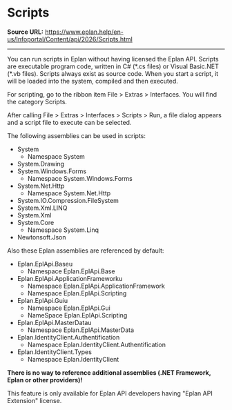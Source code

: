 # Scripts

**Source URL:** https://www.eplan.help/en-us/Infoportal/Content/api/2026/Scripts.html

---

You can run scripts in Eplan without having licensed the Eplan API. Scripts are executable program code, written in C# (\*.cs files) or Visual Basic.NET (\*.vb files). Scripts always exist as source code. When you start a script, it will be loaded into the system, compiled and then executed.

For scripting, go to the ribbon item File > Extras > Interfaces. You will find the category Scripts.

After calling File > Extras > Interfaces > Scripts > Run, a file dialog appears and a script file to execute can be selected.

The following assemblies can be used in scripts:

- System
  - Namespace System
- System.Drawing
- System.Windows.Forms
  - Namespace System.Windows.Forms
- System.Net.Http
  - Namespace System.Net.Http
- System.IO.Compression.FileSystem
- System.Xml.LINQ
- System.Xml
- System.Core
  - Namespace System.Linq
- Newtonsoft.Json

Also these Eplan assemblies are referenced by default:

- Eplan.EplApi.Baseu
  - Namespace Eplan.EplApi.Base
- Eplan.EplApi.ApplicationFrameworku
  - Namespace Eplan.EplApi.ApplicationFramework
  - Namespace Eplan.EplApi.Scripting
- Eplan.EplApi.Guiu
  - Namespace Eplan.EplApi.Gui
  - NameSpace Eplan.EplApi.Scripting
- Eplan.EplApi.MasterDatau
  - Namespace Eplan.EplApi.MasterData
- Eplan.IdentityClient.Authentification
  - Namespace Eplan.IdentityClient.Authentification
- Eplan.IdentityClient.Types
  - Namespace Eplan.IdentityClient

**There is no way to reference additional assemblies (.NET Framework, Eplan or other providers)!**

This feature is only available for Eplan API developers having "Eplan API Extension" license.